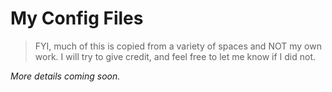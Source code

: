 # My Config Files
> FYI, much of this is copied from a variety of spaces and NOT my own work. I will try to give credit, and feel free to let me know if I did not.

_More details coming soon._
